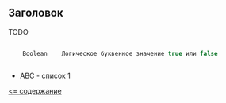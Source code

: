 ## Заголовок

TODO

```scala
       
    Boolean    Логическое буквенное значение true или false
    
```

* ABC - список 1

[<= содержание](https://github.com/steklopod/Functions/blob/master/readme.md)